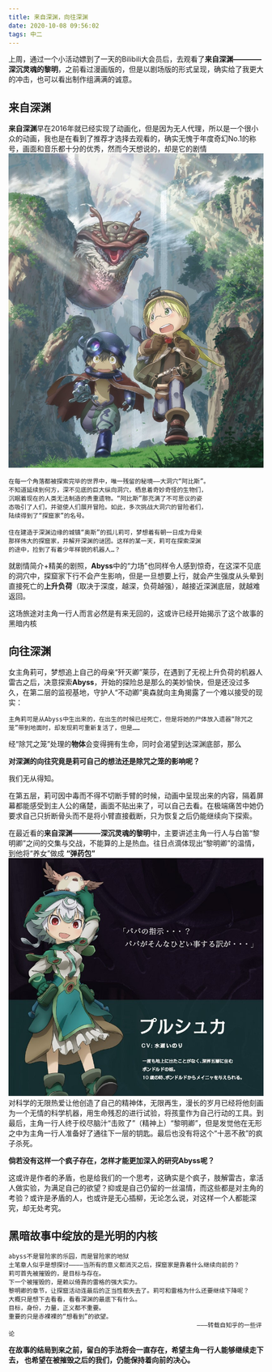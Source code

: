 ```yaml
---
title: 来自深渊，向往深渊
date: 2020-10-08 09:56:02
tags: 中二
---
```


上周，通过一个小活动嫖到了一天的Bilibili大会员后，去观看了**来自深渊————深沉灵魂的黎明**，之前看过漫画版的，但是以剧场版的形式呈现，确实给了我更大的冲击，也可以看出制作组满满的诚意。
## 来自深渊
**来自深渊**早在2016年就已经实现了动画化，但是因为无人代理，所以是一个很小众的动画，我也是在看到了推荐才选择去观看的，确实无愧于年度奇幻No.1的称号，画面和音乐都十分的优秀，然而今天想说的，却是它的剧情
![来自深渊](来自深渊，向往深渊/来自深渊剧照1.jpg)

```
在每一个角落都被探索完毕的世界中，唯一残留的秘境——大洞穴“阿比斯”。
不知道延续到何方，深不见底的巨大纵向洞穴，栖息着奇妙奇怪的生物们，
沉眠着现在的人类无法制造的贵重遗物。“阿比斯”那充满了不可思议的姿
态吸引了人们，并驱使人们展开冒险。如此，多次挑战大洞穴的冒险者们，
陆续得到了“探窟家”的名号。

住在建造于深渊边缘的城镇“奥斯”的孤儿莉可，梦想着有朝一日成为母亲
那样伟大的探窟家，并解开深渊的谜团。这样的某一天，莉可在探索深渊
的途中，捡到了有着少年样貌的机器人…？
```
就剧情简介+精美的剧照，**Abyss**中的“力场”也同样令人感到惊奇，在这深不见底的洞穴中，探窟家下行不会产生影响，但是一旦想要上行，就会产生强度从头晕到直接死亡的**上升负荷**（取决于深度，越深，负荷越强），越接近深渊底层，就越难返回。

这场旅途对主角一行人而言必然是有来无回的，这或许已经开始揭示了这个故事的黑暗内核

## 向往深渊
女主角莉可，梦想追上自己的母亲“歼灭卿”莱莎，在遇到了无视上升负荷的机器人雷古之后，决意探索**Abyss**，开始的探险总是那么的美妙愉快，但是还没过多久，在第二层的监视基地，守护人“不动卿”奥森就向主角揭露了一个难以接受的现实：
```
主角莉可是从Abyss中生出来的，在出生的时候已经死亡，但是将她的尸体放入遗器“除咒之笼”带到地面时，却发现莉可重新复活了，但是……
```
经“除咒之笼”处理的**物体**会变得拥有生命，同时会渴望到达深渊底部，那么

**对深渊的向往究竟是莉可自己的想法还是除咒之笼的影响呢？**

我们无从得知。

在第五层，莉可因中毒而不得不切断手臂的时候，动画中呈现出来的内容，隔着屏幕都能感受到主人公的痛楚，画面不贴出来了，可以自己去看。在极端痛苦中她仍要求自己只折断骨头而不是将小臂直接截断，只为恢复之后仍能继续向下探索。

在最近看的**来自深渊————深沉灵魂的黎明**中，主要讲述主角一行人与白笛“黎明卿”之间的交集与交战，不能算的上是热血。往日点滴体现出“黎明卿”的温情，到他将“养女”做成
**“弹药包”**
![来自深渊](来自深渊，向往深渊/“黎明卿”的“养女”.jpg)
对科学的无限热爱让他创造了自己的精神体，无限再生，漫长的岁月已经将他刻画为一个无情的科学机器，用生命残忍的进行试验，将孩童作为自己行动的工具。到最后，主角一行人终于绞尽脑汁“击败了”（精神上）“黎明卿”，但是发觉他在无形之中为主角一行人准备好了通往下一层的钥匙。最后也没有将这个“十恶不赦”的疯子杀死。

**倘若没有这样一个疯子存在，怎样才能更加深入的研究Abyss呢？**

这或许是作者的矛盾，也是给我们的一个思考，这确实是个疯子，肢解雷古，拿活人做实验，为满足自己的欲望？抑或是自己仍留的一丝温情，而这些都是对主角的考验？或许是矛盾的人，也或许是无心插柳，无论怎么说，对这样一个人都能深究，却无处考究。

## 黑暗故事中绽放的是光明的内核

```
abyss不是冒险家的乐园，而是冒险家的地狱
土笔章人似乎是想探讨————当所有的意义都消灭之后，探窟家是靠着什么继续向前的？
莉可首先被摧毁的，是目标与存在。
下一个被摧毁的，是赖以倚靠的雷格的强大实力。
黎明卿的章节，让探窟活动连最后的正当性都失去了。莉可和雷格为什么还要继续下降呢？
大概只是想下去看看，看看深渊的最底下有什么。
目标，身份，力量，正义都不重要。
重要的只是赤裸裸的“想看到”的欲望。
                                                    ———转载自知乎的一些评论
```
**在故事的结局到来之前，留白的手法将会一直存在，希望主角一行人能够继续走下去，
也希望在被摧毁之后的我们，仍能保持着向前的决心。**

